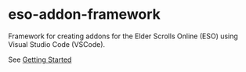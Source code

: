 # eso-addon-framework
Framework for creating addons for the Elder Scrolls Online (ESO) using Visual Studio Code (VSCode).

See [Getting Started](https://github.com/martin-repo/eso-addon-framework/wiki/Getting-Started)
